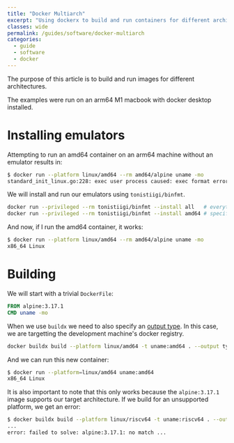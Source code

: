 ```yaml
---
title: "Docker Multiarch"
excerpt: "Using dockerx to build and run containers for different architectures"
classes: wide
permalink: /guides/software/docker-multiarch
categories:
  - guide
  - software
  - docker
---
```


The purpose of this article is to build and run images for different architectures. 

The examples were run on an arm64 M1 macbook with docker desktop installed.

# Installing emulators

Attempting to run an amd64 container on an arm64 machine without an emulator results in:
```sh
$ docker run --platform linux/amd64 --rm amd64/alpine uname -mo
standard_init_linux.go:228: exec user process caused: exec format error
```

We will install and run our emulators using `tonistiigi/binfmt`.

```sh
docker run --privileged --rm tonistiigi/binfmt --install all   # everything
docker run --privileged --rm tonistiigi/binfmt --install amd64 # specific
```

And now, if I run the amd64 container, it works:
```sh
$ docker run --platform linux/amd64 --rm amd64/alpine uname -mo
x86_64 Linux
```

# Building

We will start with a trivial `DockerFile`:

```dockerfile
FROM alpine:3.17.1
CMD uname -mo
```

When we use `buildx` we need to also specify an [output type](https://docs.docker.com/engine/reference/commandline/buildx_build/#output). In this case, we are targetting the development machine's docker registry.  

```sh
docker buildx build --platform linux/amd64 -t uname:amd64 . --output type=docker
```

And we can run this new container:
```sh
$ docker run --platform=linux/amd64 uname:amd64
x86_64 Linux
```

It is also important to note that this only works because the `alpine:3.17.1` image supports our target architecture. If we build for an unsupported platform, we get an error:

```sh
$ docker buildx build --platform linux/riscv64 -t uname:riscv64 . --output type=docker
...
error: failed to solve: alpine:3.17.1: no match ...
```

